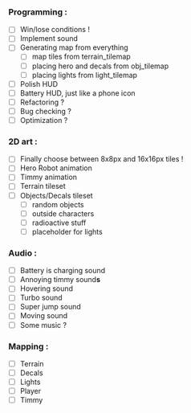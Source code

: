 ### Programming :
- [ ] Win/lose conditions !
- [ ] Implement sound
- [ ] Generating map from everything
	- [ ] map tiles from terrain_tilemap
	- [ ] placing hero and decals from obj_tilemap
	- [ ] placing lights from light_tilemap
- [ ] Polish HUD
- [ ] Battery HUD, just like a phone icon
- [ ] Refactoring ?
- [ ] Bug checking ?
- [ ] Optimization ?
		
### 2D art :
- [ ] Finally choose between 8x8px and 16x16px tiles !
- [ ] Hero Robot animation
- [ ] Timmy animation
- [ ] Terrain tileset
- [ ] Objects/Decals tileset
	- [ ] random objects
	- [ ] outside characters
	- [ ] radioactive stuff
	- [ ] placeholder for lights
	
### Audio :
- [ ] Battery is charging sound
- [ ] Annoying timmy sound**s**
- [ ] Hovering sound
- [ ] Turbo sound
- [ ] Super jump sound
- [ ] Moving sound
- [ ] Some music ?
	
### Mapping :
- [ ] Terrain
- [ ] Decals
- [ ] Lights
- [ ] Player
- [ ] Timmy